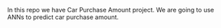In this repo we have Car Purchase Amount project.
We are going to use ANNs to predict car purchase amount.

